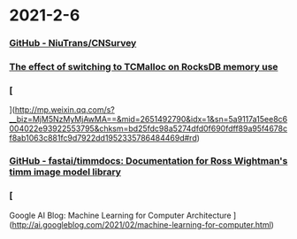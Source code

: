 
# 2021-2-6

### [GitHub - NiuTrans/CNSurvey](https://github.com/NiuTrans/CNSurvey)

### [The effect of switching to TCMalloc on RocksDB memory use](https://blog.cloudflare.com/the-effect-of-switching-to-tcmalloc-on-rocksdb-memory-use/)

### [
](http://mp.weixin.qq.com/s?__biz=MjM5NzMyMjAwMA==&mid=2651492790&idx=1&sn=5a9117a15ee8c6004022e93922553795&chksm=bd25fdc98a5274dfd0f690fdff89a95f4678cf8ab1063c881fc9d7922dd1952335786484469d#rd)

### [GitHub - fastai/timmdocs: Documentation for Ross Wightman's timm image model library](https://github.com/fastai/timmdocs)

### [
Google AI Blog: Machine Learning for Computer Architecture
](http://ai.googleblog.com/2021/02/machine-learning-for-computer.html)